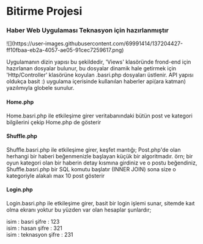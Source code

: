 <h1>Bitirme Projesi</h1>
<h3>Haber Web Uygulaması Teknasyon için hazırlanmıştır</h3>
![](https://user-images.githubusercontent.com/69991414/137204427-ff10fbaa-eb2a-4057-ae05-91cec7259617.png)
<p>
    Uygulamanın dizin yapısı bu şekildedir, 'Views' klasöründe frond-end için hazırlanan dosyalar bulunur, bu dosyalar dinamik hale getirmek için 'Http/Controller' klasörüne koyulan .basri.php dosyaları üstlenir. API yapısı oldukça basit :) uygulama içerisinde kullanılan haberler api(ara katman) yazılımıyla globele sunulur.
</p>

<h4>Home.php</h4>
<p>
    Home.basri.php ile etkileşime girer veritabanındaki bütün post ve kategori bilgilerini çekip Home.php de gösterir
</p>

<h4>Shuffle.php</h4>
<p>
    Shuffle.basri.php ile etkileşime girer, keşfet mantığı; Post.php'de olan herhangi bir haberi beğenmenizle başlayan küçük bir algoritmadır. örn; bir oyun kategori olan bir haberin detay kısmına girdiniz ve o postu beğendiniz, Shuffle.basri.php bir SQL komutu başlatır (INNER JOIN) sona size o kategoriyle alakalı max 10 post gösterir
</p>

<h4>Login.php</h4>
<p>
    Login.basri.php ile etkileşime girer, basit bir login işlemi sunar, sitemde kaıt olma ekranı yoktur bu yüzden var olan hesaplar şunlardır;<br>
    
     
</p>
<span>
    isim : basri şifre : 123
</span>
<br>
<span>
    isim : hasan şifre : 321
</span>
<br>
<span>
    isim : teknasyon şifre : 231
</span>


